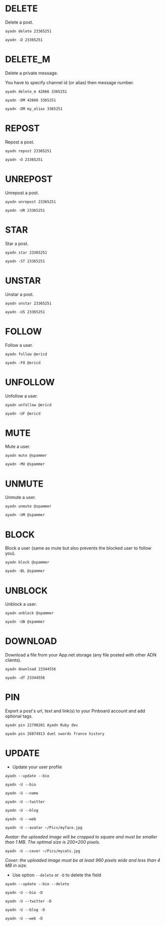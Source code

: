 # DELETE

Delete a post.

`ayadn delete 23365251`

`ayadn -D 23365251`

# DELETE_M

Delete a private message. 

You have to specify channel id (or alias) then message number.

`ayadn delete_m 42666 3365251`

`ayadn -DM 42666 3365251`

`ayadn -DM my_alias 3365251`

# REPOST

Repost a post.

`ayadn repost 23365251`

`ayadn -O 23365251`

# UNREPOST

Unrepost a post.

`ayadn unrepost 23365251`

`ayadn -UR 23365251`

# STAR

Star a post.

`ayadn star 23365251`

`ayadn -ST 23365251`

# UNSTAR

Unstar a post.

`ayadn unstar 23365251`

`ayadn -US 23365251`

# FOLLOW

Follow a user.

`ayadn follow @ericd`

`ayadn -FO @ericd`

# UNFOLLOW

Unfollow a user.

`ayadn unfollow @ericd`

`ayadn -UF @ericd`

# MUTE

Mute a user.

`ayadn mute @spammer`

`ayadn -MU @spammer`

# UNMUTE

Unmute a user.

`ayadn unmute @spammer`

`ayadn -UM @spammer`

# BLOCK

Block a user (same as mute but also prevents the blocked user to follow you).

`ayadn block @spammer`

`ayadn -BL @spammer`

# UNBLOCK

Unblock a user.

`ayadn unblock @spammer`

`ayadn -UB @spammer`

# DOWNLOAD

Download a file from your App.net storage (any file posted with other ADN clients).

`ayadn download 23344556`

`ayadn -df 23344556`

# PIN

Export a post's url, text and link(s) to your Pinboard account and add optional tags.

`ayadn pin 22790201 Ayadn Ruby dev`

`ayadn pin 26874913 duel swords france history`

# UPDATE

- Update your user profile

`ayadn --update --bio`

`ayadn -U --bio`

`ayadn -U --name`

`ayadn -U --twitter`

`ayadn -U --blog`

`ayadn -U --web`

`ayadn -U --avatar ~/Pics/myface.jpg`

*Avatar: the uploaded image will be cropped to square and must be smaller than 1 MB. The optimal size is 200×200 pixels.*

`ayadn -U --cover ~/Pics/mycats.jpg`

*Cover: the uploaded image must be at least 960 pixels wide and less than 4 MB in size.*

- Use option `--delete` or `-D` to delete the field

`ayadn --update --bio --delete`

`ayadn -U --bio -D`

`ayadn -U --twitter -D`

`ayadn -U --blog -D`

`ayadn -U --web -D`
